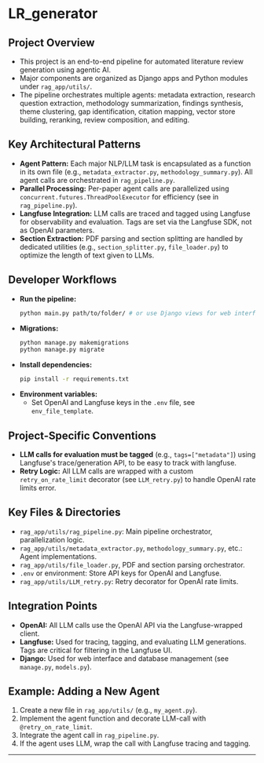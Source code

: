 # LR_generator

## Project Overview
- This project is an end-to-end pipeline for automated literature review generation using agentic AI.
- Major components are organized as Django apps and Python modules under `rag_app/utils/`.
- The pipeline orchestrates multiple agents: metadata extraction, research question extraction, methodology summarization, findings synthesis, theme clustering, gap identification, citation mapping, vector store building, reranking, review composition, and editing.

## Key Architectural Patterns
- **Agent Pattern:** Each major NLP/LLM task is encapsulated as a function in its own file (e.g., `metadata_extractor.py`, `methodology_summary.py`). All agent calls are orchestrated in `rag_pipeline.py`.
- **Parallel Processing:** Per-paper agent calls are parallelized using `concurrent.futures.ThreadPoolExecutor` for efficiency (see in `rag_pipeline.py`).
- **Langfuse Integration:** LLM calls are traced and tagged using Langfuse for observability and evaluation. Tags are set via the Langfuse SDK, not as OpenAI parameters.
- **Section Extraction:** PDF parsing and section splitting are handled by dedicated utilities (e.g., `section_splitter.py`, `file_loader.py`) to optimize the length of text given to LLMs.

## Developer Workflows
- **Run the pipeline:**
  ```bash
  python main.py path/to/folder/ # or use Django views for web interface
  ```
- **Migrations:**
  ```bash
  python manage.py makemigrations
  python manage.py migrate
  ```
- **Install dependencies:**
  ```bash
  pip install -r requirements.txt
  ```
- **Environment variables:**
  - Set OpenAI and Langfuse keys in the `.env` file, see `env_file_template`.

## Project-Specific Conventions
- **LLM calls for evaluation must be tagged** (e.g., `tags=["metadata"]`) using Langfuse's trace/generation API, to be easy to track with langfuse.
- **Retry Logic:** All LLM calls are wrapped with a custom `retry_on_rate_limit` decorator (see `LLM_retry.py`) to handle OpenAI rate limits error.

## Key Files & Directories
- `rag_app/utils/rag_pipeline.py`: Main pipeline orchestrator, parallelization logic.
- `rag_app/utils/metadata_extractor.py`, `methodology_summary.py`, etc.: Agent implementations.
- `rag_app/utils/file_loader.py`, PDF and section parsing orchestrator.
- `.env` or environment: Store API keys for OpenAI and Langfuse.
- `rag_app/utils/LLM_retry.py`: Retry decorator for OpenAI rate limits.

## Integration Points
- **OpenAI:** All LLM calls use the OpenAI API via the Langfuse-wrapped client.
- **Langfuse:** Used for tracing, tagging, and evaluating LLM generations. Tags are critical for filtering in the Langfuse UI.
- **Django:** Used for web interface and database management (see `manage.py`, `models.py`).

## Example: Adding a New Agent
1. Create a new file in `rag_app/utils/` (e.g., `my_agent.py`).
2. Implement the agent function and decorate LLM-call with `@retry_on_rate_limit`.
3. Integrate the agent call in `rag_pipeline.py`.
4. If the agent uses LLM, wrap the call with Langfuse tracing and tagging.

---

